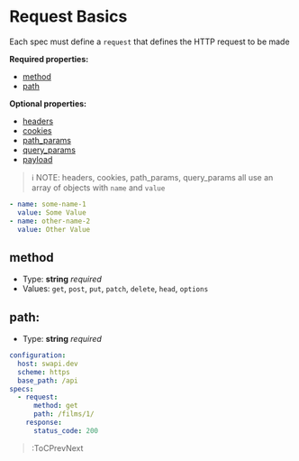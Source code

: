# Request Basics

Each spec must define a `request` that defines the HTTP request to be made

**Required properties:**

- [method](#method)
- [path](#path)

**Optional properties:**

- [headers](/docs/request/headers)
- [cookies](/docs/request/cookies)
- [path_params](/docs/request/path_params)
- [query_params](/docs/request/query_params)
- [payload](/docs/request/payload-body)

> ℹ️  NOTE: headers, cookies, path_params, query_params all use an array of objects with `name` and `value`

```yaml
- name: some-name-1
  value: Some Value
- name: other-name-2
  value: Other Value
```

## method

- Type: **string** _required_
- Values: `get`, `post`, `put`, `patch`, `delete`, `head`, `options`

## path:

- Type: **string** _required_

```yaml
configuration:
  host: swapi.dev
  scheme: https
  base_path: /api
specs:
  - request:
      method: get
      path: /films/1/
    response:
      status_code: 200
```

> :ToCPrevNext
